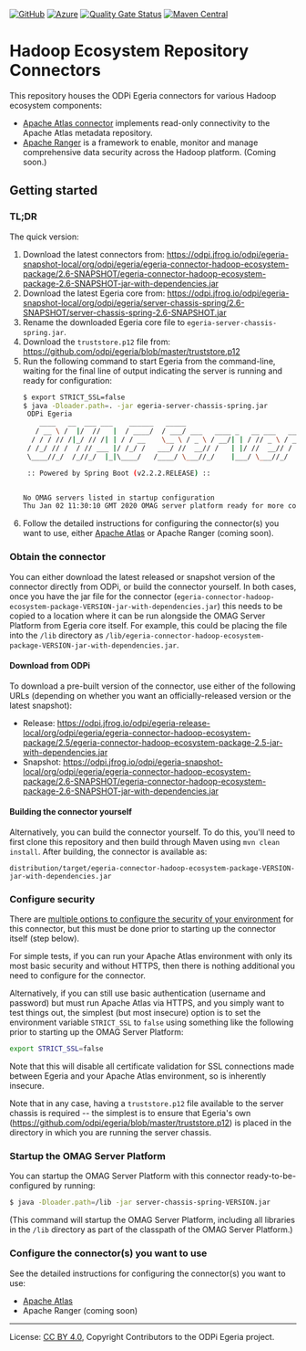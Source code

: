 <!-- SPDX-License-Identifier: CC-BY-4.0 -->
<!-- Copyright Contributors to the ODPi Egeria project. -->

[![GitHub](https://img.shields.io/github/license/odpi/egeria-connector-hadoop-ecosystem)](LICENSE) [![Azure](https://dev.azure.com/odpi/egeria/_apis/build/status/odpi.egeria-connector-hadoop-ecosystem)](https://dev.azure.com/odpi/Egeria/_build) [![Quality Gate Status](https://sonarcloud.io/api/project_badges/measure?project=egeria-connector-hadoop-ecosystem&metric=alert_status)](https://sonarcloud.io/dashboard?id=egeria-connector-hadoop-ecosystem) [![Maven Central](https://img.shields.io/maven-central/v/org.odpi.egeria/egeria-connector-hadoop-ecosystem)](https://mvnrepository.com/artifact/org.odpi.egeria/egeria-connector-hadoop-ecosystem)

# Hadoop Ecosystem Repository Connectors

This repository houses the ODPi Egeria connectors for various Hadoop ecosystem components:

- [Apache Atlas connector](apache-atlas-adapter) implements read-only connectivity to the Apache Atlas metadata repository.
- [Apache Ranger](https://ranger.apache.org) is a framework to enable, monitor and manage comprehensive data security
    across the Hadoop platform.  (Coming soon.)

## Getting started

### TL;DR

The quick version:

1. Download the latest connectors from: https://odpi.jfrog.io/odpi/egeria-snapshot-local/org/odpi/egeria/egeria-connector-hadoop-ecosystem-package/2.6-SNAPSHOT/egeria-connector-hadoop-ecosystem-package-2.6-SNAPSHOT-jar-with-dependencies.jar
1. Download the latest Egeria core from: https://odpi.jfrog.io/odpi/egeria-snapshot-local/org/odpi/egeria/server-chassis-spring/2.6-SNAPSHOT/server-chassis-spring-2.6-SNAPSHOT.jar
1. Rename the downloaded Egeria core file to `egeria-server-chassis-spring.jar`.
1. Download the `truststore.p12` file from: https://github.com/odpi/egeria/blob/master/truststore.p12
1. Run the following command to start Egeria from the command-line, waiting for the final line of output indicating the
    server is running and ready for configuration:
    ```bash
    $ export STRICT_SSL=false
    $ java -Dloader.path=. -jar egeria-server-chassis-spring.jar
     ODPi Egeria
        ____   __  ___ ___    ______   _____                                 ____   _         _     ___
       / __ \ /  |/  //   |  / ____/  / ___/ ___   ____ _   __ ___   ____   / _  \ / / __    / /  / _ /__   ____ _  _
      / / / // /|_/ // /| | / / __    \__ \ / _ \ / __/| | / // _ \ / __/  / /_/ // //   |  / _\ / /_ /  | /  _// || |
     / /_/ // /  / // ___ |/ /_/ /   ___/ //  __// /   | |/ //  __// /    /  __ // // /  \ / /_ /  _// / // /  / / / /
     \____//_/  /_//_/  |_|\____/   /____/ \___//_/    |___/ \___//_/    /_/    /_/ \__/\//___//_/   \__//_/  /_/ /_/

     :: Powered by Spring Boot (v2.2.2.RELEASE) ::


    No OMAG servers listed in startup configuration
    Thu Jan 02 11:30:10 GMT 2020 OMAG server platform ready for more configuration
    ```
1. Follow the detailed instructions for configuring the connector(s) you want to use, either [Apache Atlas](apache-atlas-adapter)
   or Apache Ranger (coming soon).

### Obtain the connector

You can either download the latest released or snapshot version of the connector directly from ODPi, or build the
connector yourself. In both cases, once you have the jar file for the connector
(`egeria-connector-hadoop-ecosystem-package-VERSION-jar-with-dependencies.jar`) this needs to be copied to a
location where it can be run alongside the OMAG Server Platform from Egeria core itself. For example, this could be
placing the file into the `/lib` directory as `/lib/egeria-connector-hadoop-ecosystem-package-VERSION-jar-with-dependencies.jar`.

#### Download from ODPi

To download a pre-built version of the connector, use either of the following URLs (depending on whether you want an
officially-released version or the latest snapshot):

- Release: https://odpi.jfrog.io/odpi/egeria-release-local/org/odpi/egeria/egeria-connector-hadoop-ecosystem-package/2.5/egeria-connector-hadoop-ecosystem-package-2.5-jar-with-dependencies.jar
- Snapshot: https://odpi.jfrog.io/odpi/egeria-snapshot-local/org/odpi/egeria/egeria-connector-hadoop-ecosystem-package/2.6-SNAPSHOT/egeria-connector-hadoop-ecosystem-package-2.6-SNAPSHOT-jar-with-dependencies.jar

#### Building the connector yourself

Alternatively, you can build the connector yourself. To do this, you'll need to first clone this repository and then
build through Maven using `mvn clean install`. After building, the connector is available as:

```text
distribution/target/egeria-connector-hadoop-ecosystem-package-VERSION-jar-with-dependencies.jar
```

### Configure security

There are [multiple options to configure the security of your environment](docs/security/README.md) for this connector,
but this must be done prior to starting up the connector itself (step below).

For simple tests, if you can run your Apache Atlas environment with only its most basic security and without HTTPS, then
there is nothing additional you need to configure for the connector.

Alternatively, if you can still use basic authentication (username and password) but must run Apache Atlas via HTTPS,
and you simply want to test things out, the simplest (but most insecure) option is to set the environment variable
`STRICT_SSL` to `false` using something like the following prior to starting up the OMAG Server Platform:

```bash
export STRICT_SSL=false
```

Note that this will disable all certificate validation for SSL connections made between Egeria and your Apache Atlas
environment, so is inherently insecure.

Note that in any case, having a `truststore.p12` file available to the server chassis is required -- the simplest is to
ensure that Egeria's own (https://github.com/odpi/egeria/blob/master/truststore.p12) is placed in the directory in which
you are running the server chassis.

### Startup the OMAG Server Platform

You can startup the OMAG Server Platform with this connector ready-to-be-configured by running:

```bash
$ java -Dloader.path=/lib -jar server-chassis-spring-VERSION.jar
```

(This command will startup the OMAG Server Platform, including all libraries
in the `/lib` directory as part of the classpath of the OMAG Server Platform.)

### Configure the connector(s) you want to use

See the detailed instructions for configuring the connector(s) you want to use:

- [Apache Atlas](apache-atlas-adapter)
- Apache Ranger (coming soon)

----
License: [CC BY 4.0](https://creativecommons.org/licenses/by/4.0/),
Copyright Contributors to the ODPi Egeria project.

